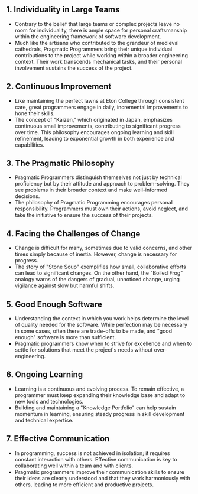 
## 1. Individuality in Large Teams
- Contrary to the belief that large teams or complex projects leave no room for individuality, there is ample space for personal craftsmanship within the engineering framework of software development.
- Much like the artisans who contributed to the grandeur of medieval cathedrals, Pragmatic Programmers bring their unique individual contributions to the project while working within a broader engineering context. Their work transcends mechanical tasks, and their personal involvement sustains the success of the project.

## 2. Continuous Improvement
- Like maintaining the perfect lawns at Eton College through consistent care, great programmers engage in daily, incremental improvements to hone their skills.
- The concept of "Kaizen," which originated in Japan, emphasizes continuous small improvements, contributing to significant progress over time. This philosophy encourages ongoing learning and skill refinement, leading to exponential growth in both experience and capabilities.

## 3. The Pragmatic Philosophy
- Pragmatic Programmers distinguish themselves not just by technical proficiency but by their attitude and approach to problem-solving. They see problems in their broader context and make well-informed decisions.
- The philosophy of Pragmatic Programming encourages personal responsibility. Programmers must own their actions, avoid neglect, and take the initiative to ensure the success of their projects.

## 4. Facing the Challenges of Change
- Change is difficult for many, sometimes due to valid concerns, and other times simply because of inertia. However, change is necessary for progress.
- The story of "Stone Soup" exemplifies how small, collaborative efforts can lead to significant changes. On the other hand, the "Boiled Frog" analogy warns of the dangers of gradual, unnoticed change, urging vigilance against slow but harmful shifts.

## 5. Good Enough Software
- Understanding the context in which you work helps determine the level of quality needed for the software. While perfection may be necessary in some cases, often there are trade-offs to be made, and "good enough" software is more than sufficient.
- Pragmatic programmers know when to strive for excellence and when to settle for solutions that meet the project's needs without over-engineering.

## 6. Ongoing Learning
- Learning is a continuous and evolving process. To remain effective, a programmer must keep expanding their knowledge base and adapt to new tools and technologies.
- Building and maintaining a "Knowledge Portfolio" can help sustain momentum in learning, ensuring steady progress in skill development and technical expertise.

## 7. Effective Communication
- In programming, success is not achieved in isolation; it requires constant interaction with others. Effective communication is key to collaborating well within a team and with clients.
- Pragmatic programmers improve their communication skills to ensure their ideas are clearly understood and that they work harmoniously with others, leading to more efficient and productive projects.


